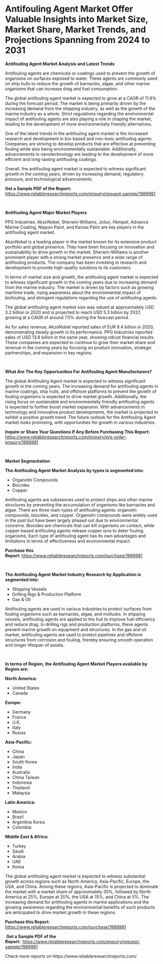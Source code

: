 <p><h1>Antifouling Agent Market Offer Valuable Insights into Market Size, Market Share, Market Trends, and Projections Spanning from 2024 to 2031</h1></p><p><strong>Antifouling Agent Market Analysis and Latest Trends</strong></p>
<p><p>Antifouling agents are chemicals or coatings used to prevent the growth of organisms on surfaces exposed to water. These agents are commonly used on ship hulls to reduce the growth of barnacles, algae, and other marine organisms that can increase drag and fuel consumption.</p><p>The global antifouling agent market is expected to grow at a CAGR of 11.6% during the forecast period. The market is being primarily driven by the increasing demand from the shipping industry, as well as the growth of the marine industry as a whole. Strict regulations regarding the environmental impact of antifouling agents are also playing a role in shaping the market, leading to the development of more environmentally friendly alternatives.</p><p>One of the latest trends in the antifouling agent market is the increased research and development in bio-based and non-toxic antifouling agents. Companies are striving to develop products that are effective at preventing fouling while also being environmentally sustainable. Additionally, advancements in nanotechnology are leading to the development of more efficient and long-lasting antifouling coatings.</p><p>Overall, the antifouling agent market is expected to witness significant growth in the coming years, driven by increasing demand, regulatory pressure, and technological advancements.</p></p>
<p><strong>Get a Sample PDF of the Report:&nbsp;</strong> <a href="https://www.reliableresearchreports.com/enquiry/request-sample/1989981">https://www.reliableresearchreports.com/enquiry/request-sample/1989981</a></p>
<p>&nbsp;</p>
<p><strong>Antifouling Agent Major Market Players</strong></p>
<p><p>PPG Industries, AkzoNobel, Sherwin-Williams, Jotun, Hempel, Advance Marine Coating, Nippon Paint, and Kansai Paint are key players in the antifouling agent market. </p><p>AkzoNobel is a leading player in the market known for its extensive product portfolio and global presence. They have been focusing on innovation and sustainability to drive growth in the market. Sherwin-Williams is another prominent player with a strong market presence and a wide range of antifouling products. The company has been investing in research and development to provide high-quality solutions to its customers.</p><p>In terms of market size and growth, the antifouling agent market is expected to witness significant growth in the coming years due to increasing demand from the marine industry. The market is driven by factors such as growing maritime trade, rising awareness about the environmental impact of biofouling, and stringent regulations regarding the use of antifouling agents.</p><p>The global antifouling agent market size was valued at approximately USD 3.2 billion in 2020 and is projected to reach USD 5.3 billion by 2027, growing at a CAGR of around 7.5% during the forecast period. </p><p>As for sales revenue, AkzoNobel reported sales of EUR 9.4 billion in 2020, demonstrating steady growth in its performance. PPG Industries reported sales of USD 13.8 billion in the same year, showing robust financial results. These companies are expected to continue to grow their market share and revenue in the coming years by focusing on product innovation, strategic partnerships, and expansion in key regions.</p></p>
<p>&nbsp;</p>
<p><strong>What Are The Key Opportunities For Antifouling Agent Manufacturers?</strong></p>
<p><p>The global Antifouling Agent market is expected to witness significant growth in the coming years. The increasing demand for antifouling agents in marine coatings, ship hulls, and offshore platforms to prevent the growth of fouling organisms is expected to drive market growth. Additionally, the rising focus on sustainable and environmentally friendly antifouling agents is expected to further boost market expansion. With advancements in technology and innovative product developments, the market is projected to exhibit a positive growth trend. The future outlook for the Antifouling Agent market looks promising, with opportunities for growth in various industries.</p></p>
<p><strong>Inquire or Share Your Questions If Any Before Purchasing This Report:</strong> <a href="https://www.reliableresearchreports.com/enquiry/pre-order-enquiry/1989981">https://www.reliableresearchreports.com/enquiry/pre-order-enquiry/1989981</a></p>
<p>&nbsp;</p>
<p><strong>Market Segmentation</strong></p>
<p><strong>The Antifouling Agent Market Analysis by types is segmented into:</strong></p>
<p><ul><li>Organotin Compounds</li><li>Biocides</li><li>Copper</li></ul></p>
<p><p>Antifouling agents are substances used to protect ships and other marine structures by preventing the accumulation of organisms like barnacles and algae. There are three main types of antifouling agents: organotin compounds, biocides, and copper. Organotin compounds were widely used in the past but have been largely phased out due to environmental concerns. Biocides are chemicals that can kill organisms on contact, while copper-based antifouling agents release copper ions to deter fouling organisms. Each type of antifouling agent has its own advantages and limitations in terms of effectiveness and environmental impact.</p></p>
<p><strong>Purchase this Report:&nbsp;</strong><a href="https://www.reliableresearchreports.com/purchase/1989981">https://www.reliableresearchreports.com/purchase/1989981</a></p>
<p>&nbsp;</p>
<p><strong>The Antifouling Agent Market Industry Research by Application is segmented into:</strong></p>
<p><ul><li>Shipping Vessels</li><li>Drilling Rigs & Production Platform</li><li>Gas & Oil</li></ul></p>
<p><p>Antifouling agents are used in various industries to protect surfaces from fouling organisms such as barnacles, algae, and mollusks. In shipping vessels, antifouling agents are applied to the hull to improve fuel efficiency and reduce drag. In drilling rigs and production platforms, these agents prevent marine growth on equipment and structures. In the gas and oil market, antifouling agents are used to protect pipelines and offshore structures from corrosion and fouling, thereby ensuring smooth operation and longer lifespan of assets.</p></p>
<p>&nbsp;</p>
<p><strong>In terms of Region, the Antifouling Agent Market Players available by Region are:</strong></p>
<p>
    <p> <strong> North America: </strong>
        <ul>
            <li>United States</li>
            <li>Canada</li>
        </ul>
        </p> 
    <p> <strong> Europe: </strong>
        <ul>
            <li>Germany</li>
            <li>France</li>
            <li>U.K.</li>
            <li>Italy</li>
            <li>Russia</li>
        </ul>
        </p> 
    <p> <strong> Asia-Pacific: </strong>
        <ul>
            <li>China</li>
            <li>Japan</li>
            <li>South Korea</li>
            <li>India</li>
            <li>Australia</li>
            <li>China Taiwan</li>
            <li>Indonesia</li>
            <li>Thailand</li>
            <li>Malaysia</li>
        </ul>
        </p> 
    <p> <strong> Latin America: </strong>
        <ul>
            <li>Mexico</li>
            <li>Brazil</li>
            <li>Argentina Korea</li>
            <li>Colombia</li>
        </ul>
        </p> 
    <p> <strong> Middle East & Africa: </strong>
        <ul>
            <li>Turkey</li>
            <li>Saudi</li>
            <li>Arabia</li>
            <li>UAE</li>
            <li>Korea</li>
        </ul>
    </p>
    </p>
<p><p>The global antifouling agent market is expected to witness substantial growth across regions such as North America, Asia-Pacific, Europe, the USA, and China. Among these regions, Asia-Pacific is projected to dominate the market with a market share of approximately 35%, followed by North America at 25%, Europe at 20%, the USA at 15%, and China at 5%. The increasing demand for antifouling agents in marine applications and the growing awareness regarding the environmental benefits of such products are anticipated to drive market growth in these regions.</p></p>
<p><strong>Purchase this Report: </strong><a href="https://www.reliableresearchreports.com/purchase/1989981">https://www.reliableresearchreports.com/purchase/1989981</a></p>
<p>&nbsp;<strong>Get a Sample PDF of the Report:&nbsp;&nbsp;</strong><a href="https://www.reliableresearchreports.com/enquiry/request-sample/1989981">https://www.reliableresearchreports.com/enquiry/request-sample/1989981</a></p>
<p><strong></strong></p>
<p>Check more reports on https://www.reliableresearchreports.com/</p>